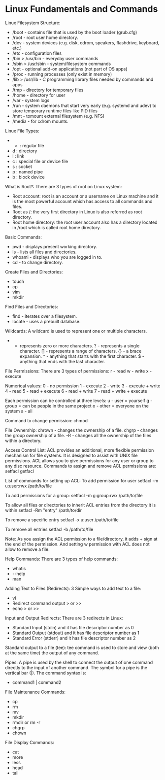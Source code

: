 # Linux Fundamentals and Commands

Linux Filesystem Structure:
* /boot - contains file that is used by the boot loader (grub.cfg)
* /root - root user home directory.
* /dev - system devices (e.g. disk, cdrom, speakers, flashdrive, keyboard, etc.)
* /etc - configuration files
* /bin > /usr/bin - everyday user commands
* /sbin > /usr/sbin - system/filesystem commands
* /opt - optional add-on applications (not part of OS apps)
* /proc - running processes (only exist in memory)
* /lib > /usr/lib - C programming library files needed by commands and apps
* /tmp - directory for temporary files
* /home - directory for user
* /var - system logs
* /run - system daemons that start very early (e.g. systemd and udev) to store temporary runtime files like PID files
* /mnt - tomount external filesystem (e.g. NFS)
* /media - for cdrom mounts.

Linux File Types:
* - : regular file
* d : directory
* l : link
* c : special file or device file
* s : socket
* p : named pipe
* b : block device

What is Root?:
There are 3 types of root on Linux system:
* Root account: root is an account or a username on Linux machine and it is the most powerful account which has access to all commands and files.
* Root as /: the very first directory in Linux is also referred as root directory.
* Root home directory: the root user account also has a directory located in /root which is called root home directory.

Basic Commands:
* pwd - displays present working directory.
* ls - lists all files and directories.
* whoami - displays who you are logged in to.
* cd -  to change directory.

Create Files and Directories:
* touch <name>
* cp <name> <path>
* vim
* mkdir <name>

Find Files and Directories:
* find - iterates over a filesystem.
* locate - uses a prebuilt database.

Wildcards:
A wildcard is used to represent one or multiple characters.
* - represents zero or more characters.
? - represents a single character.
[] - represents a range of characters.
{} - a brace expansion.
^ - anything that starts with the first character.
$ - anything that ends with the last character.

File Permissions:
There are 3 types of permissions:
r - read
w - write
x - execute

Numerical values:
0 - no permission
1 - execute
2 - write
3 - execute + write
4 - read
5 - read + execute
6 - read + write
7 - read + write + execute

Each permission can be controlled at three levels:
u - user = yourself
g - group = can be people in the same project
o - other = everyone on the system
a - all

Command to change permission:
chmod

File Ownership:
chrown - changes the ownership of a file.
chgrp - changes the group ownership of a file.
-R - changes all the ownership of the files within a directory.

Access Control List:
ACL provides an additional, more flexible permission mechanism for file systems. It is designed to assist with UNIX file permissions. ACL allows you to give permissions for any user or group to any disc resource.
Commands to assign and remove ACL permissions are:
setfacl
getfacl

List of commands for setting up ACL:
To add permission for user
setfacl -m u:user:rwx /path/to/file

To add permissions for a group:
setfacl -m g:group:rwx /path/to/file

To allow all files or directories to inherit ACL entries from the directory it is within
setfacl -Rm "entry" /path/to/dir

To remove a specific entry
setfacl -x u:user /path/to/file

To remove all entries
setfacl -b /path/to/file

Note: As you assign the ACL permission to a file/directory, it adds + sign at the end of the permission. And setting w permission with ACL does not allow to remove a file.

Help Commands:
There are 3 types of help commands:
* whatis <command>
* <command> --help
* man <command>

Adding Text to Files (Redirects):
3 Simple ways to add text to a file:
* vi
* Redirect command output > or >>
* echo > or >>

Input and Output Redirects:
There are 3 redirects in Linux:
* Standard Input (stdin) and it has file descriptor number as 0
* Standard Output (stdout) and it has file descriptor number as 1
* Standard Error (stderr) and it has file descriptor number as 2

Standard output to a file (tee):
tee command is used to store and view (both at the same time) the output of any command.

Pipes:
A pipe is used by the shell to connect the output of one command directly to the input of another command.
The symbol for a pipe is the vertical bar (|). The command syntax is:
* command1 <arguments> | command2 <arguments>

File Maintenance Commands:
* cp
* rm
* mv
* mkdir
* rmdir or rm -r
* chgrp
* chown

File Display Commands:
* cat
* more
* less
* head
* tail
